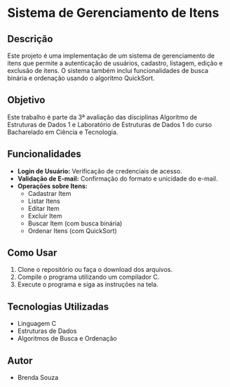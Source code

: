 # Sistema de Gerenciamento de Itens

## Descrição
Este projeto é uma implementação de um sistema de gerenciamento de itens que permite a autenticação de usuários, cadastro, listagem, edição e exclusão de itens. O sistema também inclui funcionalidades de busca binária e ordenação usando o algoritmo QuickSort.

## Objetivo
Este trabalho é parte da 3ª avaliação das disciplinas Algoritmo de Estruturas de Dados 1 e Laboratório de Estruturas de Dados 1 do curso Bacharelado em Ciência e Tecnologia.

## Funcionalidades
- **Login de Usuário:** Verificação de credenciais de acesso.
- **Validação de E-mail:** Confirmação do formato e unicidade do e-mail.
- **Operações sobre Itens:**
  - Cadastrar Item
  - Listar Itens
  - Editar Item
  - Excluir Item
  - Buscar Item (com busca binária)
  - Ordenar Itens (com QuickSort)
  
## Como Usar
1. Clone o repositório ou faça o download dos arquivos.
2. Compile o programa utilizando um compilador C.
3. Execute o programa e siga as instruções na tela.

## Tecnologias Utilizadas
- Linguagem C
- Estruturas de Dados
- Algoritmos de Busca e Ordenação

## Autor
- Brenda Souza
